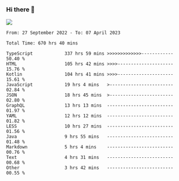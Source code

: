### Hi there 👋

<!--<a href="https://github.com/search?o=desc&q=author%3Abushiyi&s=committer-date&type=Commits">-->
<!--    <img align="center" height = "178" src="https://github-readme-stats.vercel.app/api?username=bushiyi&count_private=true&show_icons=true&theme=noctis_minimus&hide=contribs&include_all_commits=true" />-->
<!--</a>-->
<!--<a href="https://github.com/bushiyi?tab=repositories">-->
<!--    <img align="center" height = "178" src="https://github-readme-stats.vercel.app/api/top-langs/?username=bushiyi&count_private=true&theme=noctis_minimus" />-->
<!--</a>-->
 
<!-- [![Ashutosh's github activity graph](https://activity-graph.herokuapp.com/graph?username=bushiyi&theme=react&bg_color=1B2932&point=698B69&line=698B69)](https://github.com/ashutosh00710/github-readme-activity-graph)
 -->


![](https://raw.githubusercontent.com/bushiyi/bushiyi/master/assets/github-contribution-grid-snake.svg)

<!--START_SECTION:waka-->

```text
From: 27 September 2022 - To: 07 April 2023

Total Time: 670 hrs 40 mins

TypeScript            337 hrs 59 mins >>>>>>>>>>>>>------------   50.40 %
HTML                  105 hrs 42 mins >>>>---------------------   15.76 %
Kotlin                104 hrs 41 mins >>>>---------------------   15.61 %
JavaScript            19 hrs 4 mins   >------------------------   02.84 %
JSON                  18 hrs 45 mins  >------------------------   02.80 %
GraphQL               13 hrs 13 mins  -------------------------   01.97 %
YAML                  12 hrs 12 mins  -------------------------   01.82 %
LESS                  10 hrs 27 mins  -------------------------   01.56 %
Java                  9 hrs 55 mins   -------------------------   01.48 %
Markdown              5 hrs 4 mins    -------------------------   00.76 %
Text                  4 hrs 31 mins   -------------------------   00.68 %
Other                 3 hrs 42 mins   -------------------------   00.55 %
```

<!--END_SECTION:waka-->


